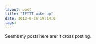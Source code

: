 ```yaml
---
layout: post
title: "IFTTT wake up"
date: 2012-8-16 19:14:0
tags: 
---
```


Seems my posts here aren't cross posting.
